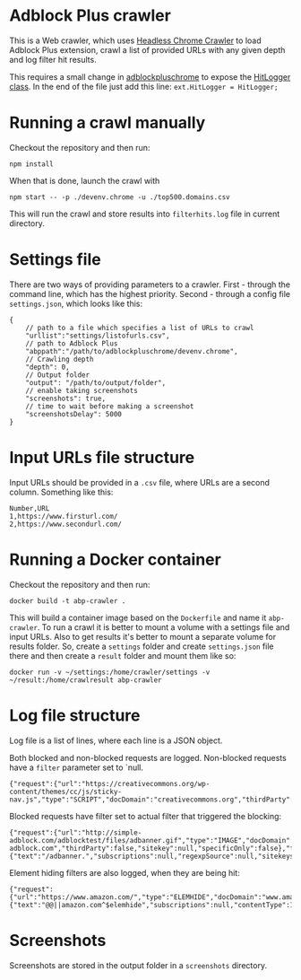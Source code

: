 Adblock Plus crawler
===
This is a Web crawler, which uses [Headless Chrome Crawler](https://github.com/yujiosaka/headless-chrome-crawler) to load Adblock Plus extension, crawl a list of provided URLs with any given depth and log filter hit results.

This requires a small change in [adblockpluschrome](https://github.com/adblockplus/adblockpluschrome) to expose the [HitLogger class](https://github.com/adblockplus/adblockpluschrome/blob/master/lib/hitLogger.js#L163). In the end of the file just add this line: `ext.HitLogger = HitLogger;`

Running a crawl manually
===
Checkout the repository and then run:

    npm install
When that is done, launch the crawl with
    
    npm start -- -p ./devenv.chrome -u ./top500.domains.csv

This will run the crawl and store results into `filterhits.log` file in current directory.

Settings file
===
There are two ways of providing parameters to a crawler. First - through the command line, which has the highest priority. Second - through a config file `settings.json`, which looks like this:

```
{
    // path to a file which specifies a list of URLs to crawl
    "urllist":"settings/listofurls.csv",
    // path to Adblock Plus
    "abppath":"/path/to/adblockpluschrome/devenv.chrome",
    // Crawling depth
    "depth": 0,
    // Output folder
    "output": "/path/to/output/folder",
    // enable taking screenshots
    "screenshots": true,
    // time to wait before making a screenshot
    "screenshotsDelay": 5000
}

```
Input URLs file structure
===
Input URLs should be provided in a `.csv` file, where URLs are a second column. Something like this:

```
Number,URL
1,https://www.firsturl.com/
2,https://www.secondurl.com/
```

Running a Docker container
===
Checkout the repository and then run:

    docker build -t abp-crawler .

This will build a container image based on the `Dockerfile` and name it `abp-crawler`. To run a crawl it is better to mount a volume with a settings file and input URLs. Also to get results it's better to mount a separate volume for results folder. So, create a `settings` folder and create `settings.json` file there and then create a `result` folder and mount them like so: 

    docker run -v ~/settings:/home/crawler/settings -v ~/result:/home/crawlresult abp-crawler

Log file structure
===

Log file is a list of lines, where each line is a JSON object.

Both blocked and non-blocked requests are logged. Non-blocked requests have a `filter` parameter set to `null.

    {"request":{"url":"https://creativecommons.org/wp-content/themes/cc/js/sticky-nav.js","type":"SCRIPT","docDomain":"creativecommons.org","thirdParty":false,"sitekey":null,"specificOnly":false},"filter":null,"level":"info","message":""}

Blocked requests have filter set to actual filter that triggered the blocking:

    {"request":{"url":"http://simple-adblock.com/adblocktest/files/adbanner.gif","type":"IMAGE","docDomain":"simple-adblock.com","thirdParty":false,"sitekey":null,"specificOnly":false},"filter":{"text":"/adbanner.","subscriptions":null,"regexpSource":null,"sitekeys":null},"level":"info","message":""}

Element hiding filters are also logged, when they are being hit:

    {"request":{"url":"https://www.amazon.com/","type":"ELEMHIDE","docDomain":"www.amazon.com"},"filter":{"text":"@@||amazon.com^$elemhide","subscriptions":null,"contentType":1073741824,"regexpSource":null,"sitekeys":null},"level":"info","message":""}

Screenshots
===
Screenshots are stored in the output folder in a `screenshots` directory.
